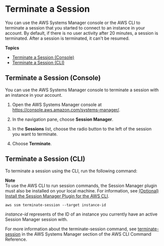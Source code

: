 # Terminate a Session<a name="session-manager-working-with-sessions-end"></a>

You can use the AWS Systems Manager console or the AWS CLI to terminate a session that you started to connect to an instance in your account\. By default, if there is no user activity after 20 minutes, a session is terminated\. After a session is terminated, it can't be resumed\. 

**Topics**
+ [Terminate a Session \(Console\)](#stop-sys-console)
+ [Terminate a Session \(CLI\)](#stop-cli)

## Terminate a Session \(Console\)<a name="stop-sys-console"></a>

You can use the AWS Systems Manager console to terminate a session with an instance in your account\.

1. Open the AWS Systems Manager console at [https://console\.aws\.amazon\.com/systems\-manager/](https://console.aws.amazon.com/systems-manager/)\.

1. In the navigation pane, choose **Session Manager**\.

1. In the **Sessions** list, choose the radio button to the left of the session you want to terminate\.

1. Choose **Terminate**\.

## Terminate a Session \(CLI\)<a name="stop-cli"></a>

To terminate a session using the CLI, run the following command:

**Note**  
To use the AWS CLI to run session commands, the Session Manager plugin must also be installed on your local machine\. For information, see [\(Optional\) Install the Session Manager Plugin for the AWS CLI](session-manager-working-with-install-plugin.md)\.

```
aws ssm terminate-session --target instance-id
```

*instance\-id* represents of the ID of an instance you currently have an active Session Manager session with\.

For more information about the terminate\-session command, see [terminate\-session](https://docs.aws.amazon.com/cli/latest/reference/ssm/terminate-session.html) in the AWS Systems Manager section of the AWS CLI Command Reference\.